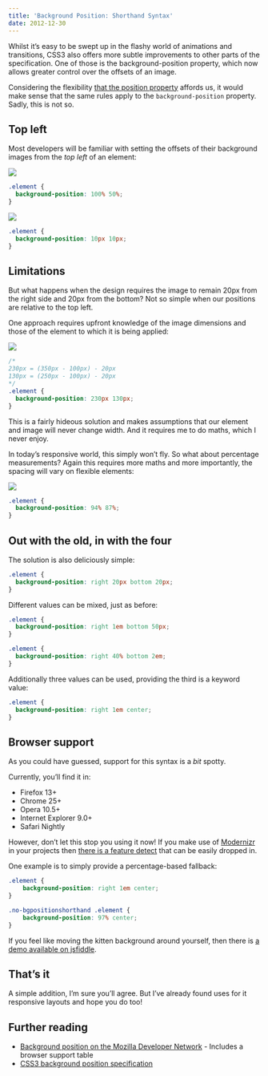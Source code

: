 ```yaml
---
title: 'Background Position: Shorthand Syntax'
date: 2012-12-30
---
```


Whilst it&#8217;s easy to be swept up in the flashy world of animations and transitions, CSS3 also offers more subtle improvements to other parts of the specification. One of those is the background-position property, which now allows greater control over the offsets of an image.

Considering the flexibility [that the position property][1] affords us, it would make sense that the same rules apply to the `background-position` property. Sadly, this is not so.

## Top left

Most developers will be familiar with setting the offsets of their background images from the *top left* of an element:

![](/images/posts/background-position-shorthand-syntax/bgp-100-50-300x216.png)

``` css
.element {
  background-position: 100% 50%;
}
```

![](/images/posts/background-position-shorthand-syntax/bgp-10px-10px-300x216.jpg)

``` css
.element {
  background-position: 10px 10px;
}
```

## Limitations

But what happens when the design requires the image to remain 20px from the right side and 20px from the bottom? Not so simple when our positions are relative to the top left.

One approach requires upfront knowledge of the image dimensions and those of the element to which it is being applied:

![](/images/posts/background-position-shorthand-syntax/bgp-right-20px-bottom-20px-300x216.jpg)

``` css
/*
230px = (350px - 100px) - 20px
130px = (250px - 100px) - 20px
*/
.element {
  background-position: 230px 130px;
}
```

This is a fairly hideous solution and makes assumptions that our element and image will never change width. And it requires me to do maths, which I never enjoy.

In today&#8217;s responsive world, this simply won&#8217;t fly. So what about percentage measurements? Again this requires more maths and more importantly, the spacing will vary on flexible elements:

![](/images/posts/background-position-shorthand-syntax/flexible-fail.jpg)

``` css
.element {
  background-position: 94% 87%;
}
```

## Out with the old, in with the four

The solution is also deliciously simple:

``` css
.element {
  background-position: right 20px bottom 20px;
}
```

Different values can be mixed, just as before:

``` css
.element {
  background-position: right 1em bottom 50px;
}
```

``` css
.element {
  background-position: right 40% bottom 2em;
}
```

Additionally three values can be used, providing the third is a keyword value:

``` css
.element {
  background-position: right 1em center;
}
```

## Browser support

As you could have guessed, support for this syntax is a *bit* spotty.

Currently, you&#8217;ll find it in:

*   Firefox 13+
*   Chrome 25+
*   Opera 10.5+
*   Internet Explorer 9.0+
*   Safari Nightly

However, don&#8217;t let this stop you using it now! If you make use of [Modernizr][2] in your projects then [there is a feature detect][3] that can be easily dropped in.

One example is to simply provide a percentage-based fallback:

``` css
.element {
    background-position: right 1em center;
}

.no-bgpositionshorthand .element {
    background-position: 97% center;
}
```

If you feel like moving the kitten background around yourself, then there is [a demo available on jsfiddle][4].

## That&#8217;s it

A simple addition, I&#8217;m sure you&#8217;ll agree. But I&#8217;ve already found uses for it responsive layouts and hope you do too!

## Further reading

*   [Background position on the Mozilla Developer Network][5] - Includes a browser support table
*   [CSS3 background position specification][6]

 [1]: https://developer.mozilla.org/en/CSS/position
 [2]: http://modernizr.com/
 [3]: https://github.com/Modernizr/Modernizr/blob/master/feature-detects/css-backgroundposition-shorthand.js
 [4]: http://jsfiddle.net/Blink/jeYUK/
 [5]: https://developer.mozilla.org/en/CSS/background-position
 [6]: http://www.w3.org/TR/css3-background/#background-position